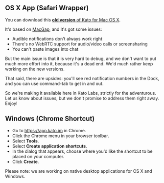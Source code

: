 ## OS X App (Safari Wrapper)

You can download this [**old version** of Kato for Mac OS X](http://labs.kato.im/Kato.pkg).

It's based on [MacGap](https://github.com/MacGapProject/MacGap1), and it's got some issues:

- Audible notifications don't always work right
- There's no WebRTC support for audio/video calls or screensharing
- You can't paste images into chat
<!-- - You can't use [Kato Roll](cheatsheet#kato-roll) -->

But the main issue is that it is very hard to debug, and we don't want to put much more effort into it, because it's a dead end. We'd much rather keep working on the new versions.

That said, there are upsides: you'll see red notification numbers in the Dock, and you can use command-tab to get in and out.

So we're making it available here in Kato Labs, strictly for the adventurous. Let us know about issues, but we don't promise to address them right away. Enjoy!

## Windows (Chrome Shortcut)

 - Go to https://app.kato.im in Chrome.
 - Click the Chrome menu in your browser toolbar.
 - Select **Tools**.
 - Select **Create application shortcuts**.
 - In the dialog that appears, choose where you'd like the shortcut to be placed on your computer.
 - Click **Create**.

Please note: we are working on native desktop applications for OS X and Windows.

